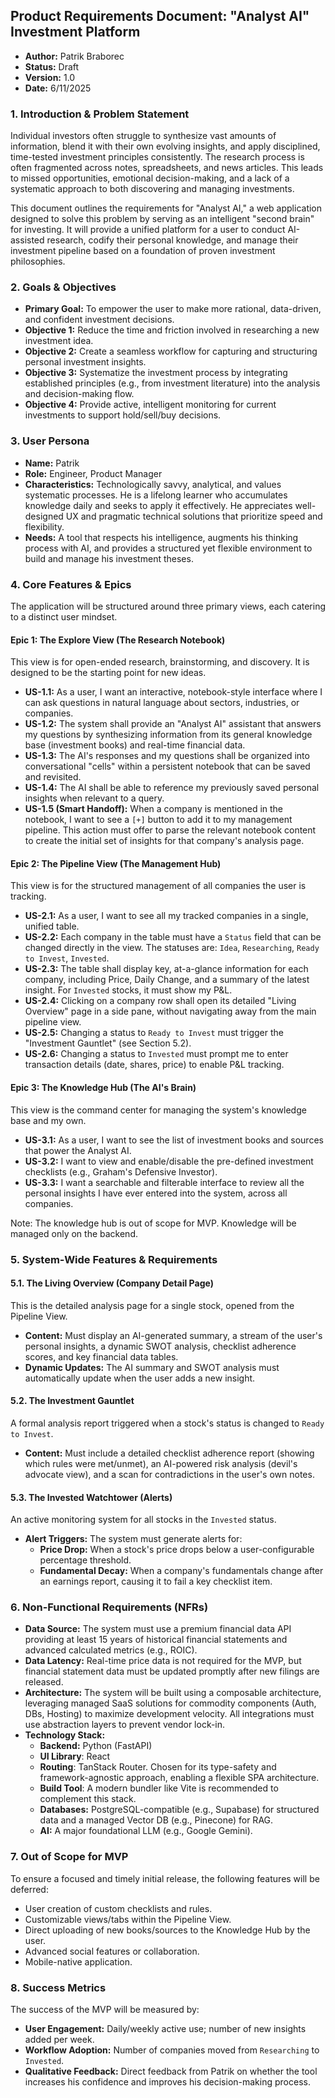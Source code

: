 ## **Product Requirements Document: "Analyst AI" Investment Platform**

*   **Author:** Patrik Braborec
*   **Status:** Draft
*   **Version:** 1.0
*   **Date:** 6/11/2025

### **1. Introduction & Problem Statement**

Individual investors often struggle to synthesize vast amounts of information, blend it with their own evolving insights, and apply disciplined, time-tested investment principles consistently. The research process is often fragmented across notes, spreadsheets, and news articles. This leads to missed opportunities, emotional decision-making, and a lack of a systematic approach to both discovering and managing investments.

This document outlines the requirements for "Analyst AI," a web application designed to solve this problem by serving as an intelligent "second brain" for investing. It will provide a unified platform for a user to conduct AI-assisted research, codify their personal knowledge, and manage their investment pipeline based on a foundation of proven investment philosophies.

### **2. Goals & Objectives**

*   **Primary Goal:** To empower the user to make more rational, data-driven, and confident investment decisions.
*   **Objective 1:** Reduce the time and friction involved in researching a new investment idea.
*   **Objective 2:** Create a seamless workflow for capturing and structuring personal investment insights.
*   **Objective 3:** Systematize the investment process by integrating established principles (e.g., from investment literature) into the analysis and decision-making flow.
*   **Objective 4:** Provide active, intelligent monitoring for current investments to support hold/sell/buy decisions.

### **3. User Persona**

*   **Name:** Patrik
*   **Role:** Engineer, Product Manager
*   **Characteristics:** Technologically savvy, analytical, and values systematic processes. He is a lifelong learner who accumulates knowledge daily and seeks to apply it effectively. He appreciates well-designed UX and pragmatic technical solutions that prioritize speed and flexibility.
*   **Needs:** A tool that respects his intelligence, augments his thinking process with AI, and provides a structured yet flexible environment to build and manage his investment theses.

### **4. Core Features & Epics**

The application will be structured around three primary views, each catering to a distinct user mindset.

#### **Epic 1: The Explore View (The Research Notebook)**

This view is for open-ended research, brainstorming, and discovery. It is designed to be the starting point for new ideas.

*   **US-1.1:** As a user, I want an interactive, notebook-style interface where I can ask questions in natural language about sectors, industries, or companies.
*   **US-1.2:** The system shall provide an "Analyst AI" assistant that answers my questions by synthesizing information from its general knowledge base (investment books) and real-time financial data.
*   **US-1.3:** The AI's responses and my questions shall be organized into conversational "cells" within a persistent notebook that can be saved and revisited.
*   **US-1.4:** The AI shall be able to reference my previously saved personal insights when relevant to a query.
*   **US-1.5 (Smart Handoff):** When a company is mentioned in the notebook, I want to see a `[+]` button to add it to my management pipeline. This action must offer to parse the relevant notebook content to create the initial set of insights for that company's analysis page.

#### **Epic 2: The Pipeline View (The Management Hub)**

This view is for the structured management of all companies the user is tracking.

*   **US-2.1:** As a user, I want to see all my tracked companies in a single, unified table.
*   **US-2.2:** Each company in the table must have a `Status` field that can be changed directly in the view. The statuses are: `Idea`, `Researching`, `Ready to Invest`, `Invested`.
*   **US-2.3:** The table shall display key, at-a-glance information for each company, including Price, Daily Change, and a summary of the latest insight. For `Invested` stocks, it must show my P&L.
*   **US-2.4:** Clicking on a company row shall open its detailed "Living Overview" page in a side pane, without navigating away from the main pipeline view.
*   **US-2.5:** Changing a status to `Ready to Invest` must trigger the "Investment Gauntlet" (see Section 5.2).
*   **US-2.6:** Changing a status to `Invested` must prompt me to enter transaction details (date, shares, price) to enable P&L tracking.

#### **Epic 3: The Knowledge Hub (The AI's Brain)**

This view is the command center for managing the system's knowledge base and my own.

*   **US-3.1:** As a user, I want to see the list of investment books and sources that power the Analyst AI.
*   **US-3.2:** I want to view and enable/disable the pre-defined investment checklists (e.g., Graham's Defensive Investor).
*   **US-3.3:** I want a searchable and filterable interface to review all the personal insights I have ever entered into the system, across all companies.

Note: The knowledge hub is out of scope for MVP. Knowledge will be managed only on the backend.

### **5. System-Wide Features & Requirements**

#### **5.1. The Living Overview (Company Detail Page)**

This is the detailed analysis page for a single stock, opened from the Pipeline View.

*   **Content:** Must display an AI-generated summary, a stream of the user's personal insights, a dynamic SWOT analysis, checklist adherence scores, and key financial data tables.
*   **Dynamic Updates:** The AI summary and SWOT analysis must automatically update when the user adds a new insight.

#### **5.2. The Investment Gauntlet**

A formal analysis report triggered when a stock's status is changed to `Ready to Invest`.

*   **Content:** Must include a detailed checklist adherence report (showing which rules were met/unmet), an AI-powered risk analysis (devil's advocate view), and a scan for contradictions in the user's own notes.

#### **5.3. The Invested Watchtower (Alerts)**

An active monitoring system for all stocks in the `Invested` status.

*   **Alert Triggers:** The system must generate alerts for:
    *   **Price Drop:** When a stock's price drops below a user-configurable percentage threshold.
    *   **Fundamental Decay:** When a company's fundamentals change after an earnings report, causing it to fail a key checklist item.

### **6. Non-Functional Requirements (NFRs)**

*   **Data Source:** The system must use a premium financial data API providing at least 15 years of historical financial statements and advanced calculated metrics (e.g., ROIC).
*   **Data Latency:** Real-time price data is not required for the MVP, but financial statement data must be updated promptly after new filings are released.
*   **Architecture:** The system will be built using a composable architecture, leveraging managed SaaS solutions for commodity components (Auth, DBs, Hosting) to maximize development velocity. All integrations must use abstraction layers to prevent vendor lock-in.
*   **Technology Stack:**
    *   **Backend:** Python (FastAPI)
    *   **UI Library**: React
    *   **Routing**: TanStack Router. Chosen for its type-safety and framework-agnostic approach, enabling a flexible SPA architecture.
    *   **Build Tool**: A modern bundler like Vite is recommended to complement this stack.
    *   **Databases:** PostgreSQL-compatible (e.g., Supabase) for structured data and a managed Vector DB (e.g., Pinecone) for RAG.
    *   **AI:** A major foundational LLM (e.g., Google Gemini).

### **7. Out of Scope for MVP**

To ensure a focused and timely initial release, the following features will be deferred:

*   User creation of custom checklists and rules.
*   Customizable views/tabs within the Pipeline View.
*   Direct uploading of new books/sources to the Knowledge Hub by the user.
*   Advanced social features or collaboration.
*   Mobile-native application.

### **8. Success Metrics**

The success of the MVP will be measured by:

*   **User Engagement:** Daily/weekly active use; number of new insights added per week.
*   **Workflow Adoption:** Number of companies moved from `Researching` to `Invested`.
*   **Qualitative Feedback:** Direct feedback from Patrik on whether the tool increases his confidence and improves his decision-making process.